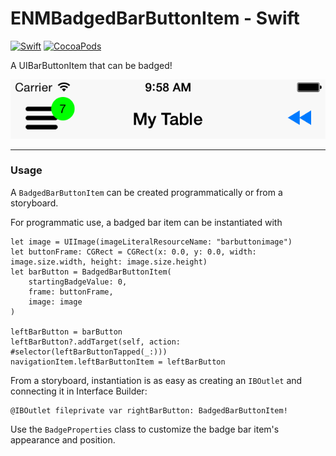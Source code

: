 # ENMBadgedBarButtonItem - Swift

[![Swift](https://img.shields.io/badge/Swift-4.0-orange.svg?style=flat-square)]()
[![CocoaPods](https://img.shields.io/cocoapods/v/ENMBadgedBarButtonItem.svg?style=flat-square)]()

A UIBarButtonItem that can be badged!

![Screenshot](screenshot.png)

---

### Usage
A `BadgedBarButtonItem` can be created programmatically or from a storyboard.

For programmatic use, a badged bar item can be instantiated with
```
let image = UIImage(imageLiteralResourceName: "barbuttonimage")
let buttonFrame: CGRect = CGRect(x: 0.0, y: 0.0, width: image.size.width, height: image.size.height)
let barButton = BadgedBarButtonItem(
    startingBadgeValue: 0,
    frame: buttonFrame,
    image: image
)

leftBarButton = barButton
leftBarButton?.addTarget(self, action: #selector(leftBarButtonTapped(_:)))
navigationItem.leftBarButtonItem = leftBarButton
```

From a storyboard, instantiation is as easy as creating an `IBOutlet` and connecting it in Interface Builder:
```
@IBOutlet fileprivate var rightBarButton: BadgedBarButtonItem!
```

Use the `BadgeProperties` class to customize the badge bar item's appearance and position.